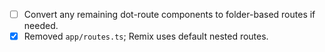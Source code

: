 - [ ] Convert any remaining dot-route components to folder-based routes if needed.
- [x] Removed `app/routes.ts`; Remix uses default nested routes.

